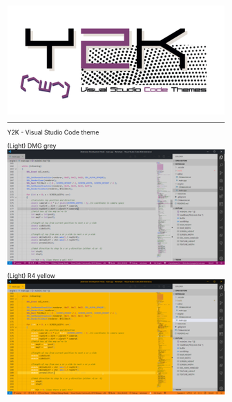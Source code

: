 <p align="center">
  <img alt="y2k theme logo" src="./.github/y2k.png">
</p>

<hr>

Y2K - Visual Studio Code theme

(Light) DMG grey
<img alt="y2k theme logo" src="./.github/dmg.png">

(Light) R4 yellow
<img alt="y2k theme logo"  src="./.github/r4.png">